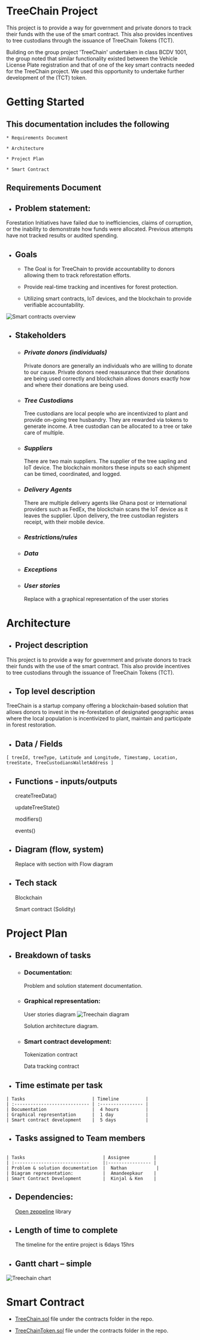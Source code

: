 # TreeChain Project

This project is to provide a way for government and private donors to track their funds with the use of the smart contract. This also provides incentives to tree custodians through the issuance of TreeChain Tokens (TCT).

Building on the group project 'TreeChain' undertaken in class BCDV 1001, the group noted that similar functionality existed between the Vehicle License Plate registration and that of one of the key smart contracts needed for the TreeChain project. We used this opportunity to undertake further development of the (TCT) token.    

# Getting Started

## This documentation includes the following

    * Requirements Document

    * Architecture

    * Project Plan

    * Smart Contract

## Requirements Document

- ## Problem statement:

Forestation Initiatives have failed due to inefficiencies, claims of corruption, or the inability to demonstrate how funds were allocated. Previous attempts have not tracked results or audited spending.
- ## Goals

  - The Goal is for TreeChain to provide accountability to donors allowing them to track reforestation efforts.

  - Provide real-time tracking and incentives for forest protection.

  - Utilizing smart contracts, IoT devices, and the blockchain to provide verifiable accountability.

 ![Smart contracts overview](./assets/images/smartcontractoverview.png?raw=true "Smart contracts overview")

- ## Stakeholders

  - ### _Private donors (individuals)_

    Private donors are generally an individuals who are willing to donate to our cause. Private donors need reassurance that their donations are being used correctly and blockchain allows donors exactly how and where their donations are being used.

  - ### _Tree Custodians_

    Tree custodians are local people who are incentivized to plant and provide on-going tree husbandry. They are rewarded via tokens to generate income. A tree custodian can be allocated to a tree or take care of multiple.

  - ### _Suppliers_

    There are two main suppliers. The supplier of the tree sapling and IoT device. The blockchain monitors these inputs so each shipment can be timed, coordinated, and logged.

  - ### _Delivery Agents_

    There are multiple delivery agents like Ghana post or international providers such as FedEx, the blockchain scans the IoT device as it leaves the supplier. Upon delivery, the tree custodian registers receipt, with their mobile device.

  - ### _Restrictions/rules_

  - ### _Data_

  - ### _Exceptions_

  - ### _User stories_

    Replace with a graphical representation of the user stories

# Architecture

- ## Project description

This project is to provide a way for government and private donors to track their funds with the use of the smart contract. This also provide incentives to tree custodians through the issuance of TreeChain Tokens (TCT).

- ## Top level description

TreeChain is a startup company offering a blockchain-based solution that allows donors to invest in the re-forestation of designated geographic areas where the local population is incentivized to plant, maintain and participate in forest restoration.

- ## Data / Fields

```
[ treeId, treeType, Latitude and Longitude, Timestamp, Location, treeState, TreeCustodiansWalletAddress ]
```

- ## Functions - inputs/outputs

  createTreeData()

  updateTreeState()

  modifiers()

  events()

- ## Diagram (flow, system)

  Replace with section with Flow diagram

- ## Tech stack

  Blockchain

  Smart contract (Solidity)

# Project Plan

- ## Breakdown of tasks

  - ### Documentation:

    Problem and solution statement documentation.

  - ### Graphical representation:

    User stories diagram
    ![Treechain diagram](./assets/images/Treechain-user-stories-diagram.png?raw=true "Treechain user stories diagram")

    Solution architecture diagram.

  - ### Smart contract development:

    Tokenization contract

    Data tracking contract

- ## Time estimate per task

```
| Tasks                         | Timeline          |
| :---------------------------- | :---------------- |
| Documentation                 |  4 hours          |
| Graphical representation      |  1 day            |
| Smart contract development    |  5 days           |
```

- ## Tasks assigned to Team members

```

| Tasks                             | Assignee         |
| :----------------------------     |:---------------- |
| Problem & solution documentation  |  Nathan           |
| Diagram representation:           |  Amandeepkaur    |
| Smart Contract Development        |  Kinjal & Ken    |
```

- ## Dependencies:

  [Open zeppeline](https://github.com/OpenZeppelin/openzeppelin-contracts) library

- ## Length of time to complete

  The timeline for the entire project is 6days 15hrs

- ## Gantt chart – simple
![Treechain chart](./assets/images/Treechain-gantt-chart.png?raw=true "Treechain gantt chart")

# Smart Contract

- [TreeChain.sol]() file under the contracts folder in the repo.

- [TreeChainToken.sol]() file under the contracts folder in the repo.
